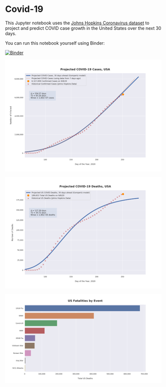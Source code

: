 # Covid-19

This Jupyter notebook uses the [Johns Hopkins Coronavirus dataset](https://github.com/CSSEGISandData/COVID-19/blob/master/README.md) to project and predict COVID case growth in the United States over the next 30 days.

You can run this notebook yourself using Binder:

[![Binder](https://mybinder.org/badge_logo.svg)](https://mybinder.org/v2/gh/bws428/covid-19/master?filepath=covid-projections.nbconvert.ipynb)

![Projected Cases plot](https://raw.githubusercontent.com/bws428/covid-19/master/charts/covid-9.8.20.png)

![Projected Deaths plot](https://raw.githubusercontent.com/bws428/covid-19/master/charts/covid-deaths-9.8.20.png)

![Casualties plot](https://raw.githubusercontent.com/bws428/covid-19/master/charts/casualties.png)

